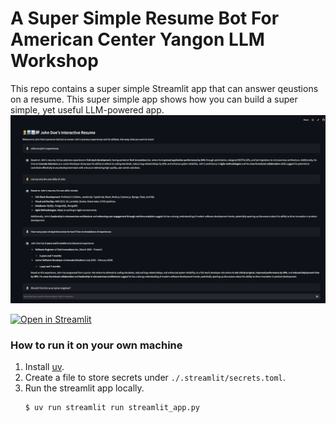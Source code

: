 # A Super Simple Resume Bot For American Center Yangon LLM Workshop

This repo contains a super simple Streamlit app that can answer qeustions on a resume. This super simple app shows how you can build a super simple, yet useful LLM-powered app.
![screenshot](assets/screenshot.png)

[![Open in Streamlit](https://static.streamlit.io/badges/streamlit_badge_black_white.svg)](https://resume-bot.streamlit.app/)

### How to run it on your own machine

1. Install [uv](https://docs.astral.sh/uv/getting-started/installation/).
2. Create a file to store secrets under `./.streamlit/secrets.toml`.
3. Run the streamlit app locally.
   ```
   $ uv run streamlit run streamlit_app.py
   ```
